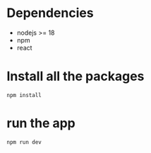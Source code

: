 # Dependencies

- nodejs >= 18
- npm
- react

# Install all the packages

```shell
npm install

```

# run the app

```shell
npm run dev

```
